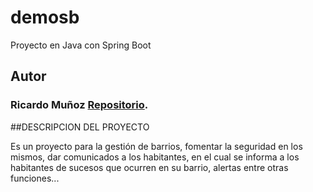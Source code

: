 # demosb
Proyecto en Java con Spring Boot

## Autor

### Ricardo Muñoz [Repositorio](https://github.com/xJugHeadx).

##DESCRIPCION DEL PROYECTO

Es un proyecto para la gestión de barrios, fomentar la seguridad en los mismos, dar comunicados a los habitantes, en el cual se informa a los habitantes de sucesos que ocurren en su barrio, alertas entre otras funciones...
